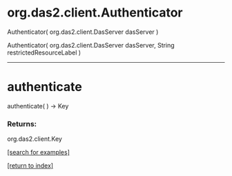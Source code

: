 # org.das2.client.Authenticator
Authenticator( org.das2.client.DasServer dasServer )


Authenticator( org.das2.client.DasServer dasServer, String restrictedResourceLabel )


***
<a name="authenticate"></a>
# authenticate
authenticate(  ) &rarr; Key



### Returns:
org.das2.client.Key


<a href="https://github.com/autoplot/dev/search?q=authenticate&unscoped_q=authenticate">[search for examples]</a>

<a href="https://github.com/autoplot/documentation/blob/master/javadoc/index-all.md">[return to index]</a>

